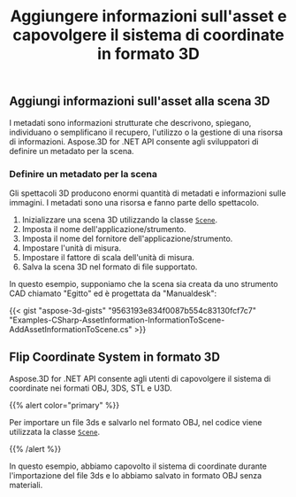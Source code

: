 ﻿---
title: Aggiungere informazioni sull'asset e capovolgere il sistema di coordinate in formato 3D
type: docs
weight: 10
url: /it/net/add-an-asset-information-and-flip-coordinate-system-in-3d-formats/
description: I metadati sono informazioni strutturate che descrivono, spiegano, individuano o semplificano il recupero, l'utilizzo o la gestione di una risorsa di informazioni. Aspose.3D for .NET API consente agli sviluppatori di definire un metadato per la scena.
---
## **Aggiungi informazioni sull'asset alla scena 3D**
I metadati sono informazioni strutturate che descrivono, spiegano, individuano o semplificano il recupero, l'utilizzo o la gestione di una risorsa di informazioni. Aspose.3D for .NET API consente agli sviluppatori di definire un metadato per la scena.
### **Definire un metadato per la scena**
Gli spettacoli 3D producono enormi quantità di metadati e informazioni sulle immagini. I metadati sono una risorsa e fanno parte dello spettacolo.

1. Inizializzare una scena 3D utilizzando la classe [`Scene`](https://reference.aspose.com/3d/net/aspose.threed/scene).
1. Imposta il nome dell'applicazione/strumento.
1. Imposta il nome del fornitore dell'applicazione/strumento.
1. Impostare l'unità di misura.
1. Impostare il fattore di scala dell'unità di misura.
1. Salva la scena 3D nel formato di file supportato.

In questo esempio, supponiamo che la scena sia creata da uno strumento CAD chiamato "Egitto" ed è progettata da "Manualdesk":

{{< gist "aspose-3d-gists" "9563193e834f0087b554c83130fcf7c7" "Examples-CSharp-AssetInformation-InformationToScene-AddAssetInformationToScene.cs" >}}
## **Flip Coordinate System in formato 3D**
Aspose.3D for .NET API consente agli utenti di capovolgere il sistema di coordinate nei formati OBJ, 3DS, STL e U3D.

{{% alert color="primary" %}} 

Per importare un file 3ds e salvarlo nel formato OBJ, nel codice viene utilizzata la classe [`Scene`](https://reference.aspose.com/3d/net/aspose.threed/scene).

{{% /alert %}} 

In questo esempio, abbiamo capovolto il sistema di coordinate durante l'importazione del file 3ds e lo abbiamo salvato in formato OBJ senza materiali.
